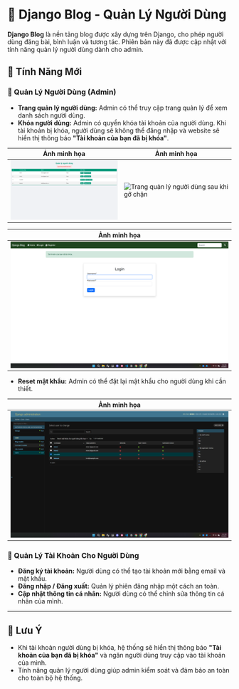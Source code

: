 # 🚀 Django Blog - Quản Lý Người Dùng

**Django Blog** là nền tảng blog được xây dựng trên Django, cho phép người dùng đăng bài, bình luận và tương tác. Phiên bản này đã được cập nhật với tính năng quản lý người dùng dành cho admin.

## 🌟 Tính Năng Mới

### 👤 Quản Lý Người Dùng (Admin)
- **Trang quản lý người dùng:** Admin có thể truy cập trang quản lý để xem danh sách người dùng.
- **Khóa người dùng:** Admin có quyền khóa tài khoản của người dùng. Khi tài khoản bị khóa, người dùng sẽ không thể đăng nhập và website sẽ hiển thị thông báo **"Tài khoản của bạn đã bị khóa"**.

<div align="center">

| Ảnh minh họa | Ảnh minh họa |
| --- | --- |
| <img src="./image/Manage_user_block_v3.png" width="300" alt="Trang quản lý người dùng khi chặn"> | <img src="./image/Manage_user_unblock_v3.png" width="300" alt="Trang quản lý người dùng sau khi gỡ chặn"> |

| Ảnh minh họa |
| --- |
| <img src="./image/User Blocked_v3.png" width="600" alt="Trang người dùng bị chặn khi đăng nhập"> |

</div>

- **Reset mật khẩu:** Admin có thể đặt lại mật khẩu cho người dùng khi cần thiết.
<div align="center">

| Ảnh minh họa |
| --- |
| <img src="./image/Reset_pass_user_v3.png" width="600" alt="Reset password cho user"> |

</div>

### 🔐 Quản Lý Tài Khoản Cho Người Dùng
- **Đăng ký tài khoản:** Người dùng có thể tạo tài khoản mới bằng email và mật khẩu.
- **Đăng nhập / Đăng xuất:** Quản lý phiên đăng nhập một cách an toàn.
- **Cập nhật thông tin cá nhân:** Người dùng có thể chỉnh sửa thông tin cá nhân của mình.

---

## 📌 Lưu Ý

- Khi tài khoản người dùng bị khóa, hệ thống sẽ hiển thị thông báo **"Tài khoản của bạn đã bị khóa"** và ngăn người dùng truy cập vào tài khoản của mình.
- Tính năng quản lý người dùng giúp admin kiểm soát và đảm bảo an toàn cho toàn bộ hệ thống.
